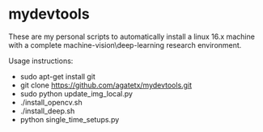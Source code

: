 # mydevtools

These are my personal scripts to automatically install a linux 16.x machine with a complete machine-vision\deep-learning research environment. 

Usage instructions:
- sudo apt-get install git
- git clone https://github.com/agatetx/mydevtools.git
- sudo python update_img_local.py
- ./install_opencv.sh
- ./install_deep.sh
- python single_time_setups.py

